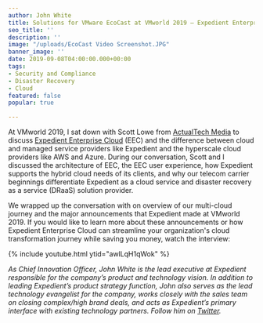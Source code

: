 ```yaml
---
author: John White
title: Solutions for VMware EcoCast at VMworld 2019 – Expedient Enterprise Cloud
seo_title: ''
description: ''
image: "/uploads/EcoCast Video Screenshot.JPG"
banner_image: ''
date: 2019-09-08T04:00:00.000+00:00
tags:
- Security and Compliance
- Disaster Recovery
- Cloud
featured: false
popular: true

---
```

At VMworld 2019, I sat down with Scott Lowe from [ActualTech Media](https://www.actualtechmedia.com) to discuss [Expedient Enterprise Cloud](https://www.expedient.com/services/infrastructure-as-a-service/cloud/) (EEC) and the difference between cloud and managed service providers like Expedient and the hyperscale cloud providers like AWS and Azure. During our conversation, Scott and I discussed the architecture of EEC, the EEC user experience, how Expedient supports the hybrid cloud needs of its clients, and why our telecom carrier beginnings differentiate Expedient as a cloud service and disaster recovery as a service (DRaaS) solution provider.

We wrapped up the conversation with on overview of our multi-cloud journey and the major announcements that Expedient made at VMworld 2019. If you would like to learn more about these announcements or how Expedient Enterprise Cloud can streamline your organization's cloud transformation journey while saving you money, watch the interview:

{% include youtube.html ytid="awlLqH1qWok" %}

_As Chief Innovation Officer, John White is the lead executive at Expedient responsible for the company’s product and technology vision. In addition to leading Expedient’s product strategy function, John also serves as the lead technology evangelist for the company, works closely with the sales team on closing complex/high brand deals, and acts as Expedient’s primary interface with existing technology partners. Follow him on_ [_Twitter_](https://twitter.com/johna_white)_._